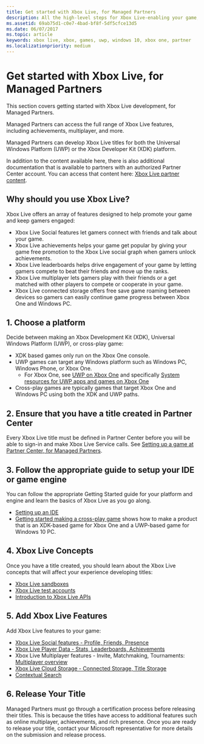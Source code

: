 ```yaml
---
title: Get started with Xbox Live, for Managed Partners
description: All the high-level steps for Xbox Live-enabling your game, from joining the Managed Partners Program, through releasing your game.
ms.assetid: 69ab75d1-c0e7-4bad-bf8f-5df5cfce13d5
ms.date: 06/07/2017
ms.topic: article
keywords: xbox live, xbox, games, uwp, windows 10, xbox one, partner
ms.localizationpriority: medium
---
```


# Get started with Xbox Live, for Managed Partners

This section covers getting started with Xbox Live development, for Managed Partners.

Managed Partners can access the full range of Xbox Live features, including achievements, multiplayer, and more.

Managed Partners can develop Xbox Live titles for both the Universal Windows Platform (UWP) or the Xbox Developer Kit (XDK) platform.

In addition to the content available here, there is also additional documentation that is available to partners with an authorized Partner Center account.
You can access that content here: [Xbox Live partner content](https://developer.microsoft.com/games/xbox/docs/xboxlive/xbox-live-partners/partner-content).


## Why should you use Xbox Live?

Xbox Live offers an array of features designed to help promote your game and keep gamers engaged:

- Xbox Live Social features let gamers connect with friends and talk about your game.
- Xbox Live achievements helps your game get popular by giving your game free promotion to the Xbox Live social graph when gamers unlock achievements.
- Xbox Live leaderboards helps drive engagement of your game by letting gamers compete to beat their friends and move up the ranks.
- Xbox Live multiplayer lets gamers play with their friends or a get matched with other players to compete or cooperate in your game.
- Xbox Live connected storage offers free save game roaming between devices so gamers can easily continue game progress between Xbox One and Windows PC.


## 1. Choose a platform

Decide between making an Xbox Development Kit (XDK), Universal Windows Platform (UWP), or cross-play game:

- XDK based games only run on the Xbox One console.
- UWP games can target any Windows platform such as Windows PC, Windows Phone, or Xbox One.
  - For Xbox One, see [UWP on Xbox One](https://msdn.microsoft.com/windows/uwp/xbox-apps/index) and specifically [System resources for UWP apps and games on Xbox One](https://msdn.microsoft.com/windows/uwp/xbox-apps/system-resource-allocation)
- Cross-play games are typically games that target Xbox One and Windows PC using both the XDK and UWP paths.


## 2. Ensure that you have a title created in Partner Center

Every Xbox Live title must be defined in Partner Center before you will be able to sign-in and make Xbox Live Service calls.
See [Setting up a game at Partner Center, for Managed Partners](../setup-partner-center-id-partners.md).


## 3. Follow the appropriate guide to setup your IDE or game engine

You can follow the appropriate Getting Started guide for your platform and engine and learn the basics of Xbox Live as you go along.

* [Setting up an IDE](../../setup-ide/setup-ide_nav.md)
* [Getting started making a cross-play game](../../../get-started-with-partner/get-started-with-cross-play-games.md) shows how to make a product that is an XDK-based game for Xbox One and a UWP-based game for Windows 10 PC.


## 4. Xbox Live Concepts

Once you have a title created, you should learn about the Xbox Live concepts that will affect your experience developing titles:

- [Xbox Live sandboxes](../../../xbox-live-sandboxes.md)
- [Xbox Live test accounts](../../../xbox-live-test-accounts.md)
- [Introduction to Xbox Live APIs](../../../introduction-to-xbox-live-apis.md)


## 5. Add Xbox Live Features

Add Xbox Live features to your game:

- [Xbox Live Social features - Profile, Friends, Presence](../../../social-platform/social-platform_nav.md)
- [Xbox Live Player Data - Stats, Leaderboards, Achievements](../../../features/player-data/live-playerdata-nav.md)
- Xbox Live Multiplayer features - Invite, Matchmaking, Tournaments: [Multiplayer overview](../../../features/multiplayer/live-multiplayer-intro.md)
- [Xbox Live Cloud Storage - Connected Storage, Title Storage](../../../storage-platform/cloud-storage_nav.md)
- [Contextual Search](../../../contextual-search/introduction-to-contextual-search.md)


## 6. Release Your Title

Managed Partners must go through a certification process before releasing their titles.
This is because the titles have access to additional features such as online multiplayer, achievements, and rich presence.
Once you are ready to release your title, contact your Microsoft representative for more details on the submission and release process.

